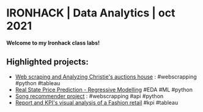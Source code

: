 # IRONHACK | Data Analytics | oct 2021


**Welcome to my Ironhack class labs!** 


## Highlighted projects:
- [Web scraping and Analyzing Christie's auctions house](https://github.com/GloriaiXIII/christies_final_project) : #webscrapping #python #tableau
- [Real State Price Prediction - Regressive Modelling](https://github.com/GloriaiXIII/IronGloriai/tree/main/ironhack_week5_midbootcamp_regression_project)  #EDA #ML #python
- [Song recommender project](https://github.com/GloriaiXIII/IronGloriai/blob/main/ironhack_week7/w7_labs/w7d5_lab_prototype.ipynb) : #webscrapping #api #python
- [Report and KPI's visual analysis of a Fashion retail](https://public.tableau.com/app/profile/gloriaibars/viz/FashionAnalyticsReport_16400976306570/Story1) #kpi #tableau
